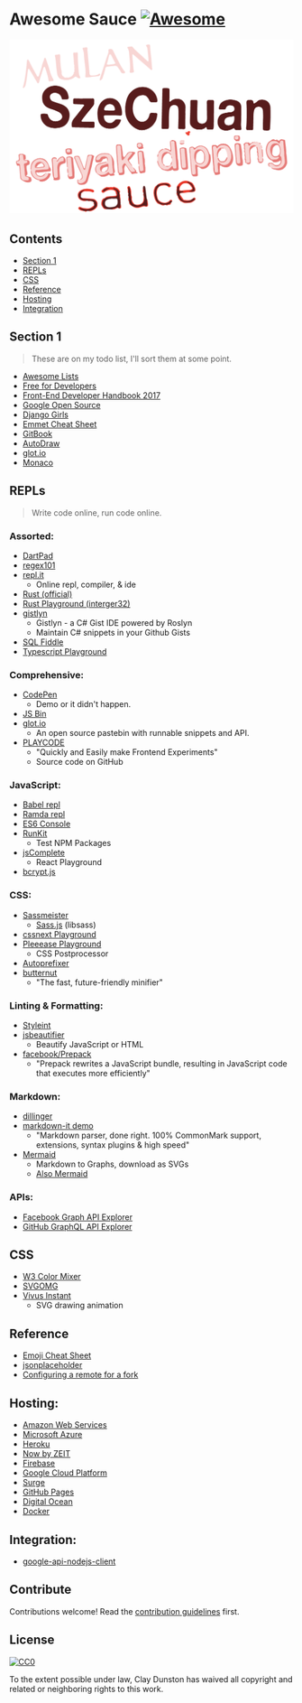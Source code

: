 # Awesome Sauce [![Awesome][awesome]](https://github.com/sindresorhus/awesome)


![sauce][szechuan-sauce]


## Contents
  - [Section 1](#section-1)
  - [REPLs](#repls)
  - [CSS](#css)
  - [Reference](#reference)
  - [Hosting](#hosting)
  - [Integration](#integration)

## Section 1

> These are on my todo list, I'll sort them at some point.

  - [Awesome Lists](https://github.com/sindresorhus/awesome)
  - [Free for Developers](https://github.com/ripienaar/free-for-dev)
  - [Front-End Developer Handbook 2017](https://frontendmasters.com/books/front-end-handbook/2017/)
  - [Google Open Source](https://opensource.google.com/)
  - [Django Girls](https://tutorial.djangogirls.org/en/index.html)
  - [Emmet Cheat Sheet](https://docs.emmet.io/cheat-sheet/)
  - [GitBook](https://github.com/GitbookIO/gitbook)
  - [AutoDraw](https://www.autodraw.com/)
  - [glot.io](https://glot.io/)
  - [Monaco](https://microsoft.github.io/monaco-editor/monarch.html)

## REPLs

> Write code online, run code online.

### Assorted:
  - [DartPad](https://dartpad.dartlang.org/fb763a4a770b5cdd896982e10ccf4118)
  - [regex101](https://regex101.com)
  - [repl.it](https://repl.it/languages)
    - Online repl, compiler, & ide
  - [Rust (official)](https://play.rust-lang.org/)
  - [Rust Playground (interger32)](https://play.integer32.com/)
  - [gistlyn][gistlyn]
    - Gistlyn - a C# Gist IDE powered by Roslyn
    - Maintain C# snippets in your Github Gists
  - [SQL Fiddle](http://sqlfiddle.com/)
  - [Typescript Playground](http://www.typescriptlang.org/play/index.html)


### Comprehensive:
  - [CodePen](codepen)
    - Demo or it didn't happen.
  - [JS Bin](http://jsbin.com/sexiwe/edit?output)
  - [glot.io](https://glot.io/)
    - An open source pastebin with runnable snippets and API.
  - [PLAYCODE](https://playcode.io/)
    - "Quickly and Easily make Frontend Experiments"
    - Source code on GitHub


### JavaScript:
  - [Babel repl](http://babeljs.io/repl/)
  - [Ramda repl](http://ramdajs.com/repl/?v=0.22.1)
  - [ES6 Console](https://es6console.com/)
  - [RunKit](https://npm.runkit.com/)
    - Test NPM Packages
  - [jsComplete](https://jscomplete.com/repl/)
    - React Playground
  - [bcrypt.js](https://glot.io/snippets/e798yzwe6n)


### CSS:
  - [Sassmeister](https://www.sassmeister.com/)
    - [Sass.js](http://sass.js.org/) (libsass)
  - [cssnext Playground](http://cssnext.io/playground/)
  - [Pleeease Playground](http://pleeease.io/play/)
    - CSS Postprocessor
  - [Autoprefixer](http://autoprefixer.github.io/)
  - [butternut](https://butternut.now.sh/?version=0.4.6)
    - "The fast, future-friendly minifier"

    
### Linting & Formatting:
  - [Styleint](https://stylelint.io/demo/)
  - [jsbeautifier](http://jsbeautifier.org/)
    - Beautify JavaScript or HTML
  - [facebook/Prepack](https://github.com/facebook/prepack)
    - "Prepack rewrites a JavaScript bundle, resulting in JavaScript code that executes more efficiently"


### Markdown:
  - [dillinger](http://dillinger.io/)
  - [markdown-it demo](https://markdown-it.github.io/)
    - "Markdown parser, done right. 100% CommonMark support, extensions, syntax plugins & high speed"
  - [Mermaid][mermaid-1]
    - Markdown to Graphs, download as SVGs
    - [Also Mermaid][mermaid-2]


### APIs:
  - [Facebook Graph API Explorer](https://developers.facebook.com/tools/explorer/)
  - [GitHub GraphQL API Explorer](https://developer.github.com/v4/explorer/)

## CSS
  - [W3 Color Mixer](https://www.w3schools.com/colors/colors_mixer.asp)
  - [SVGOMG](https://jakearchibald.github.io/svgomg/)
  - [Vivus Instant](https://maxwellito.github.io/vivus-instant/)
    - SVG drawing animation


## Reference
  - [Emoji Cheat Sheet](https://www.webpagefx.com/tools/emoji-cheat-sheet/)
  - [jsonplaceholder](https://jsonplaceholder.typicode.com/)
  - [Configuring a remote for a fork](https://help.github.com/articles/configuring-a-remote-for-a-fork/)

## Hosting:
  - [Amazon Web Services](https://aws.amazon.com/free/)
  - [Microsoft Azure](https://azure.microsoft.com/en-us/pricing/)
  - [Heroku](https://www.heroku.com/pricing)
  - [Now by ZEIT](https://zeit.co/pricing)
  - [Firebase](https://firebase.google.com/pricing/)
  - [Google Cloud Platform](https://cloud.google.com/free/docs/always-free-usage-limits)
  - [Surge](https://surge.sh/pricing)
  - [GitHub Pages](https://pages.github.com/)   <!-- ![github-pages](https://pages.github.com/images/logo.svg) -->
  - [Digital Ocean](https://www.digitalocean.com/pricing/#droplet)
  - [Docker ](https://www.docker.com/pricing)

## Integration:
  - [google-api-nodejs-client](https://github.com/google/google-api-nodejs-client)

## Contribute

Contributions welcome! Read the [contribution guidelines](contributing.md) first.

## License

[![CC0](http://mirrors.creativecommons.org/presskit/buttons/88x31/svg/cc-zero.svg)](http://creativecommons.org/publicdomain/zero/1.0)

To the extent possible under law, Clay Dunston has waived all copyright and
related or neighboring rights to this work.


[awesome]: https://cdn.rawgit.com/sindresorhus/awesome/d7305f38d29fed78fa85652e3a63e154dd8e8829/media/badge.svg
[szechuan-sauce]: https://raw.githubusercontent.com/dunstontc/awesome-sauce/master/assets/sauce-2-8.png
[gistlyn]: http://gistlyn.com/?gist=52c37e37b51a0ec92810477be34695ae&collection=2cc6b5db6afd3ccb0d0149e55fdb3a6a
[mermaid-1]: https://mermaidjs.github.io/mermaid-live-editor/#/edit/c2VxdWVuY2VEaWFncmFtCkEtPj4gQjogUXVlcnkKQi0+PiBDOiBGb3J3YXJkIHF1ZXJ5Ck5vdGUgcmlnaHQgb2YgQzogVGhpbmtpbmcuLi4KQy0+PiBCOiBSZXNwb25zZQpCLT4+IEE6IEZvcndhcmQgcmVzcG9uc2UK
[mermaid-2]: https://mermaidjs.github.io/mermaid-live-editor/#/edit/Z3JhcGggVEQKQVtDaHJpc3RtYXNdIC0tPnxHZXQgbW9uZXl8IEIoR28gc2hvcHBpbmcpCkIgLS0+IEN7TGV0IG1lIHRoaW5rfQpDIC0tPnxPbmV8IERbTGFwdG9wXQpDIC0tPnxUd298IEVbaVBob25lXQpDIC0tPnxUaHJlZXwgRltDYXJdCg==
